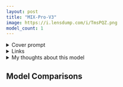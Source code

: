 ```yaml
---
layout: post
title: "MIX-Pro-V3"
image: https://i.lensdump.com/i/TmsPQZ.png
model_count: 1
---
```


<details><summary>Cover prompt</summary>
<pre>
.
</pre>
</details>
<details><summary>Links</summary>

</details>
<details><summary>My thoughts about this model</summary>

</details>

## Model Comparisons